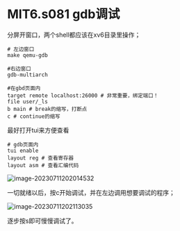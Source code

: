 # MIT6.s081 gdb调试

分屏开窗口，两个shell都应该在xv6目录里操作；

```shell
# 左边窗口
make qemu-gdb

#右边窗口
gdb-multiarch

#在gbd页面内
target remote localhost:26000 # 非常重要，绑定端口！
file user/_ls
b main # break的缩写，打断点
c # continue的缩写
```

最好打开tui来方便查看

```shell
# gdb页面内
tui enable
layout reg # 查看寄存器
layout asm # 查看汇编代码
```

![image-20230711202014532](https://gitee.com/moni_world/pic_bed/raw/master/img/image-20230711202014532.png)



一切就绪以后，按c开始调试，并在左边调用想要调试的程序；

![image-20230711202113035](https://gitee.com/moni_world/pic_bed/raw/master/img/image-20230711202113035.png)

逐步按s即可慢慢调试了。

